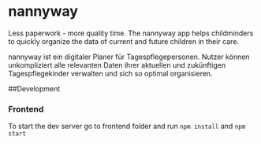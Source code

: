 # nannyway
Less paperwork - more quality time. 
The nannyway app helps childminders to quickly organize the data of current and future children in their care. 

nannyway ist ein digitaler Planer für Tagespflegepersonen. Nutzer können unkompliziert alle relevanten Daten ihrer aktuellen und zukünftigen Tagespflegekinder verwalten und sich so optimal organisieren.

##Development
### Frontend
To start the dev server go to frontend folder
and run `npm install` and `npm start`
